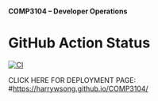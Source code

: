 #### COMP3104 – Developer Operations

# GitHub Action Status

[![CI](https://github.com/harrywsong/COMP3104/actions/workflows/ci.yml/badge.svg)](https://github.com/harrywsong/COMP3104/actions/workflows/ci.yml)

CLICK HERE FOR DEPLOYMENT PAGE: #https://harrywsong.github.io/COMP3104/